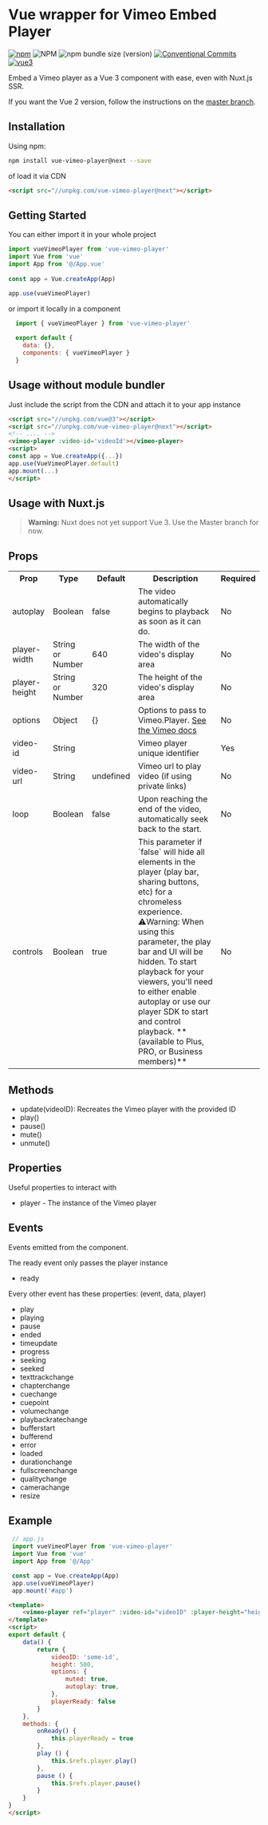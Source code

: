 # Vue wrapper for Vimeo Embed Player 
[![npm](https://img.shields.io/npm/v/vue-vimeo-player/next.svg)](https://www.npmjs.com/package/vue-vimeo-player) ![NPM](https://img.shields.io/npm/l/vue-vimeo-player) ![npm bundle size (version)](https://img.shields.io/bundlephobia/min/vue-vimeo-player/1.0.1) [![Conventional Commits](https://img.shields.io/badge/Conventional%20Commits-1.0.0-yellow.svg)](https://conventionalcommits.org) [![vue3](https://img.shields.io/badge/vue-3.x-brightgreen.svg)](https://v3.vuejs.org/)

Embed a Vimeo player as a Vue 3 component with ease, even with Nuxt.js SSR.

If you want the Vue 2 version, follow the instructions on the [master branch](https://github.com/dobromir-hristov/vue-vimeo-player/tree/master).

## Installation

Using npm:

```bash
npm install vue-vimeo-player@next --save
```
of load it via CDN

```html
<script src="//unpkg.com/vue-vimeo-player@next"></script>
```

## Getting Started

You can either import it in your whole project

 ```js
 import vueVimeoPlayer from 'vue-vimeo-player'
 import Vue from 'vue'
 import App from '@/App.vue'
  
 const app = Vue.createApp(App)

 app.use(vueVimeoPlayer)

```
or import it locally in a component

```js
  import { vueVimeoPlayer } from 'vue-vimeo-player'
  
  export default {
  	data: {},
  	components: { vueVimeoPlayer }
  }
```

## Usage without module bundler

Just include the script from the CDN and attach it to your app instance

```html
<script src="//unpkg.com/vue@3"></script>
<script src="//unpkg.com/vue-vimeo-player@next"></script>
<!-- .... -->
<vimeo-player :video-id='videoId'></vimeo-player>
<script>
const app = Vue.createApp({...})
app.use(VueVimeoPlayer.default)
app.mount(...)
</script>	
```

## Usage with Nuxt.js

> **Warning:** Nuxt does not yet support Vue 3. Use the Master branch for now.

## Props
<table>
	<tr>
      <th>Prop</th>
      <th>Type</th>
      <th>Default</th>
      <th>Description</th>
      <th>Required</th>
    </tr>
    <tr>
        <td>autoplay</td>
        <td>Boolean</td>
        <td>false</td>
        <td>The video automatically begins to playback as soon as it can do.</td>
        <td>No</td>
    </tr>
    <tr>
        <td>player-width</td>
        <td>String or Number</td>
        <td>640</td>
        <td>The width of the video's display area</td>
        <td>No</td>
    </tr>
    <tr>
        <td>player-height</td>
        <td>String or Number</td>
        <td>320</td>
        <td>The height of the video's display area</td>
        <td>No</td>
    </tr>
    <tr>
        <td>options</td>
        <td>Object</td>
        <td>{}</td>
        <td>Options to pass to Vimeo.Player. <a href="https://github.com/vimeo/player.js/#embed-options">See the Vimeo docs</a></td>
        <td>No</td>
    </tr>
    <tr>
        <td>video-id</td>
        <td>String</td>
        <td></td>
        <td>Vimeo player unique identifier</td>
        <td>Yes</td>
    </tr>
    <tr>
        <td>video-url</td>
        <td>String</td>
        <td>undefined</td>
        <td>Vimeo url to play video (if using private links)</td>
        <td>No</td>
    </tr>
    <tr>
        <td>loop</td>
        <td>Boolean</td>
        <td>false</td>
        <td>Upon reaching the end of the video, automatically seek back to the start.</td>
        <td>No</td>
    </tr>
    <tr>
        <td>controls</td>
        <td>Boolean</td>
        <td>true</td>
        <td>This parameter if `false` will hide all elements in the player (play bar, sharing buttons, etc) for a chromeless experience. ⚠️Warning: When using this parameter, the play bar and UI will be hidden. To start playback for your viewers, you'll need to either enable autoplay or use our player SDK to start and control playback. **(available to Plus, PRO, or Business members)**</td>
        <td>No</td>
    </tr>
</table>
 
## Methods

 - update(videoID): Recreates the Vimeo player with the provided ID
 - play()
 - pause()
 - mute()
 - unmute()

## Properties

Useful properties to interact with

 - player - The instance of the Vimeo player

## Events

Events emitted from the component. 

The ready event only passes the player instance
 - ready

Every other event has these properties: (event, data, player)

 - play
 - playing
 - pause
 - ended
 - timeupdate
 - progress
 - seeking
 - seeked
 - texttrackchange
 - chapterchange
 - cuechange
 - cuepoint
 - volumechange
 - playbackratechange
 - bufferstart
 - bufferend
 - error
 - loaded
 - durationchange
 - fullscreenchange
 - qualitychange
 - camerachange
 - resize

## Example

```js
 // app.js
 import vueVimeoPlayer from 'vue-vimeo-player'
 import Vue from 'vue'
 import App from '@/App'

 const app = Vue.createApp(App)
 app.use(vueVimeoPlayer)
 app.mount('#app')
```
```html
<template>
	<vimeo-player ref="player" :video-id="videoID" :player-height="height" @ready="onReady"/>
</template>
<script>
export default {
	data() {
		return {
			videoID: 'some-id',
			height: 500,
			options: {
				muted: true,
                autoplay: true,
			},
			playerReady: false
		}
	},
	methods: {
		onReady() {
			this.playerReady = true
		},
		play () {
			this.$refs.player.play()
		},
		pause () {
			this.$refs.player.pause()
		}
	}
}
</script>
```
